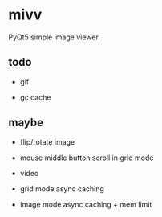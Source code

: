 # mivv

PyQt5 simple image viewer.

## todo

* gif

* gc cache

## maybe

* flip/rotate image

* mouse middle button scroll in grid mode

* video

* grid mode async caching

* image mode async caching + mem limit

